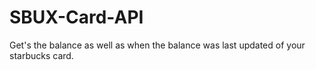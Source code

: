 # SBUX-Card-API
Get's the balance as well as when the balance was last updated of your starbucks card.
